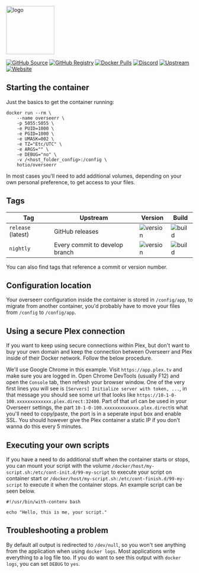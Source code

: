 [<img src="https://hotio.dev/img/overseerr.png" alt="logo" height="130" width="130">](https://github.com/sct/overseerr)

[![GitHub Source](https://img.shields.io/badge/github-source-ffb64c?style=flat-square&logo=github&logoColor=white&labelColor=757575)](https://github.com/hotio/overseerr)
[![GitHub Registry](https://img.shields.io/badge/github-registry-ffb64c?style=flat-square&logo=github&logoColor=white&labelColor=757575)](https://github.com/orgs/hotio/packages/container/package/overseerr)
[![Docker Pulls](https://img.shields.io/docker/pulls/hotio/overseerr?color=ffb64c&style=flat-square&label=pulls&logo=docker&logoColor=white&labelColor=757575)](https://hub.docker.com/r/hotio/overseerr)
[![Discord](https://img.shields.io/discord/610068305893523457?style=flat-square&color=ffb64c&label=discord&logo=discord&logoColor=white&labelColor=757575)](https://hotio.dev/discord)
[![Upstream](https://img.shields.io/badge/upstream-project-ffb64c?style=flat-square&labelColor=757575)](https://github.com/sct/overseerr)
[![Website](https://img.shields.io/badge/website-hotio.dev-ffb64c?style=flat-square&labelColor=757575)](https://hotio.dev/containers/overseerr)

## Starting the container

Just the basics to get the container running:

```shell
docker run --rm \
    --name overseerr \
    -p 5055:5055 \
    -e PUID=1000 \
    -e PGID=1000 \
    -e UMASK=002 \
    -e TZ="Etc/UTC" \
    -e ARGS="" \
    -e DEBUG="no" \
    -v /<host_folder_config>:/config \
    hotio/overseerr
```

In most cases you'll need to add additional volumes, depending on your own personal preference, to get access to your files.

## Tags

| Tag                | Upstream                           | Version | Build |
| -------------------|------------------------------------|---------|-------|
| `release` (latest) | GitHub releases                    | ![version](https://img.shields.io/badge/dynamic/json?color=f5f5f5&style=flat-square&label=&query=%24.version&url=https%3A%2F%2Fraw.githubusercontent.com%2Fhotio%2Foverseerr%2Frelease%2FVERSION.json) | ![build](https://img.shields.io/github/workflow/status/hotio/overseerr/build/release?style=flat-square&label=) |
| `nightly`          | Every commit to develop branch | ![version](https://img.shields.io/badge/dynamic/json?color=f5f5f5&style=flat-square&label=&query=%24.version&url=https%3A%2F%2Fraw.githubusercontent.com%2Fhotio%2Foverseerr%2Fnightly%2FVERSION.json) | ![build](https://img.shields.io/github/workflow/status/hotio/overseerr/build/nightly?style=flat-square&label=) |

You can also find tags that reference a commit or version number.

## Configuration location

Your overseerr configuration inside the container is stored in `/config/app`, to migrate from another container, you'd probably have to move your files from `/config` to `/config/app`.

## Using a secure Plex connection

If you want to keep using secure connections within Plex, but don't want to buy your own domain and keep the connection between Overseerr and Plex inside of their Docker network. Follow the below procedure.

We'll use Google Chrome in this example. Visit `https://app.plex.tv` and make sure you are logged in. Open Chrome DevTools (usually F12) and open the `Console` tab, then refresh your browser window. One of the very first lines you will see is `[Servers] Initialize server with token, ...`, in that message you should see some url that looks like `https://10-1-0-100.xxxxxxxxxxxxx.plex.direct:32400`. Part of that url can be used in your Overseerr settings, the part `10-1-0-100.xxxxxxxxxxxxx.plex.direct`is what you'll need to copy/paste, the port is in a seperate input box and enable SSL. You should however give the Plex container a static IP if you don't wanna do this every 5 minutes.

## Executing your own scripts

If you have a need to do additional stuff when the container starts or stops, you can mount your script with the volume `/docker/host/my-script.sh:/etc/cont-init.d/99-my-script` to execute your script on container start or `/docker/host/my-script.sh:/etc/cont-finish.d/99-my-script` to execute it when the container stops. An example script can be seen below.

```shell
#!/usr/bin/with-contenv bash

echo "Hello, this is me, your script."
```

## Troubleshooting a problem

By default all output is redirected to `/dev/null`, so you won't see anything from the application when using `docker logs`. Most applications write everything to a log file too. If you do want to see this output with `docker logs`, you can set `DEBUG` to `yes`.
